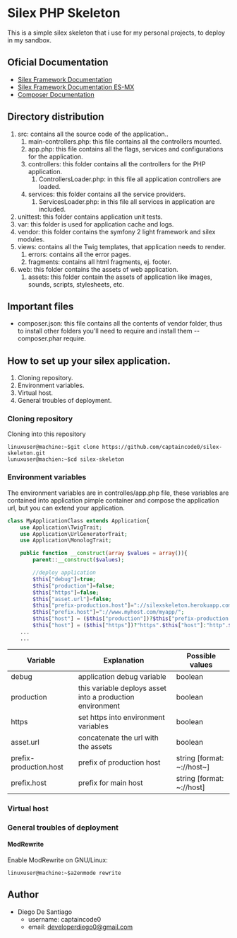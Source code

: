 # Silex PHP Skeleton
This is a simple silex skeleton that i use for my personal projects, to deploy in my sandbox.

## Oficial Documentation
- [Silex Framework Documentation](http://silex.sensiolabs.org/documentation)
- [Silex Framework Documentation ES-MX](https://librosweb.es/libro/silex/)
- [Composer Documentation](https://getcomposer.org/doc/)

## Directory distribution
1. src: contains all the source code of the application..
	1. main-controllers.php: this file contains all the controllers mounted.
	2. app.php: this file contains all the flags, services and configurations for the application.
	3. controllers: this folder contains all the controllers for the PHP application.
		1. ControllersLoader.php: in this file all application controllers are loaded.
	4. services: this folder contains all the service providers.
		1. ServicesLoader.php: in this file all services in application are included.
2. unittest: this folder contains application unit tests.
3. var: this folder is used for application cache and logs.
4. vendor: this folder contains the symfony 2 light framework and silex modules.
5. views: contains all the Twig templates, that application needs to render. 
	1. errors: contains all the error pages.
	2. fragments: contains all html fragments, ej. footer.
6. web: this folder contains the assets of web application.
	1. assets: this folder contain the assets of application like images, sounds, scripts, stylesheets, etc.

## Important files 
* composer.json: this file contains all the contents of vendor folder, thus to install other folders you'll need to require and install them --composer.phar require.

## How to set up your silex application.
1. Cloning repository.
2. Environment variables.
3. Virtual host.
4. General troubles of deployment.

### Cloning repository

Cloning into this repository
```
linuxuser@machine:~$git clone https://github.com/captaincode0/silex-skeleton.git
lunuxuser@machien:~$cd silex-skeleton
```

### Environment variables
The environment variables are in controlles/app.php file, these variables are contained into application pimple container and compose the application url, but you can extend your application.
```php
class MyApplicationClass extends Application{
	use Application\TwigTrait;
	use Application\UrlGeneratorTrait;
	use Application\MonologTrait;

	public function __construct(array $values = array()){
		parent::__construct($values);

		//deploy application
		$this["debug"]=true;
		$this["production"]=false;
		$this["https"]=false;
		$this["asset.url"]=false;
		$this["prefix-production.host"]="://silexskeleton.herokuapp.com/";
		$this["prefix.host"]="://www.myhost.com/myapp/";
		$this["host"] = ($this["production"])?$this["prefix-production.host"]:$this["prefix.host"];
		$this["host"] = ($this["https"])?"https".$this["host"]:"http".$this["host"];
	...
	...
```

Variable | Explanation | Possible values
---|---|---
debug | application debug variable | boolean
production|this variable deploys asset into a production environment|boolean
https|set https into environment variables|boolean
asset.url|concatenate the url with the assets|boolean
prefix-production.host|prefix of production host|string [format: ~://host~]
prefix.host|prefix for main host| string [format: ~://host]


### Virtual host

### General troubles of deployment
#### ModRewrite

Enable ModRewrite on GNU/Linux:
```
linuxuser@machine:~$a2enmode rewrite
```

## Author
- Diego De Santiago
	- username: captaincode0
	- email: developerdiego0@gmail.com
